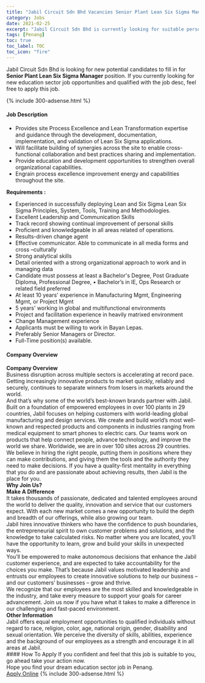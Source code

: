 ```yaml
---
title: "Jabil Circuit Sdn Bhd Vacancies Senior Plant Lean Six Sigma Manager" 
category: Jobs 
date: 2021-02-25 
excerpt: "Jabil Circuit Sdn Bhd is currently looking for suitable person to fill in the Senior Plant Lean Six Sigma Manager which positioned at Penang" 
tags: [Penang] 
toc: true 
toc_label: TOC 
toc_icon: "fire" 
--- 
```


<p>Jabil Circuit Sdn Bhd is looking for new potential candidates to fill in for <b>Senior Plant Lean Six Sigma Manager</b> position. If you currently looking for new education sector job opportunities and qualified with the job desc, feel free to apply this job.
</p>{% include 300-adsense.html %} 
 <div><div><h4>Job Description</h4></div><div><div><span><div><ul><li>Provides site Process Excellence and Lean Transformation expertise and guidance through the development, documentation, implementation, and validation of Lean Six Sigma applications.&#160;</li><li>Will facilitate building of synergies across the site to enable cross-functional collaboration and best practices sharing and implementation.</li><li>Provide education and development opportunities to strengthen overall organizational capabilities.</li><li>Engrain process excellence improvement energy and capabilities throughout the site.</li></ul><div><strong>Requirements :</strong></div><ul><li>Experienced in successfully deploying Lean and Six Sigma Lean Six Sigma Principles, System, Tools, Training and Methodologies.</li><li>Excellent Leadership and Communication Skills</li><li>Track record showing continual improvement of personal skills</li><li>Proficient and knowledgeable in all areas related of operations.</li><li>Results-driven change agent</li><li>Effective communicator. Able to communicate in all media forms and cross &#8211;culturally</li><li>Strong analytical skills</li><li>Detail oriented with a strong organizational approach to work and in managing data</li><li>Candidate must possess at least a Bachelor's Degree, Post Graduate Diploma, Professional Degree,&#160;&#8226; Bachelor&#8217;s in IE, Ops Research or related field preferred</li><li>At least 10 years' experience in Manufacturing Mgmt, Engineering Mgmt, or Project Mgmt</li><li>5 years' working in global and multifunctional environments</li><li>Project and facilitation experience in heavily matrixed environment</li><li>Change Management experience</li><li>Applicants must be willing to work in Bayan Lepas.</li><li>Preferably Senior Managers or Director.</li><li>Full-Time position(s) available.</li></ul></div></span></div></div></div> 
<div><div><h4>Company Overview</h4></div><div><div><span><div><div>
<div>
<div>
<div>
<strong>Company Overview</strong><br>
				Business disruption across multiple sectors is accelerating at record pace. Getting increasingly innovative products to market quickly, reliably and securely, continues to separate winners from losers in markets around the world.<br>
				And that&#8217;s why some of the world&#8217;s best-known brands partner with Jabil.<br>
				Built on a foundation of empowered employees in over 100 plants in 29 countries, Jabil focuses on helping customers with world-leading global manufacturing and design services. We create and build world&#8217;s most well-known and respected products and components in industries ranging from medical equipment to smart phones to electric cars. Our teams work on products that help connect people, advance technology, and improve the world we share. Worldwide, we are in over 100 sites across 29 countries.<br>
				We believe in hiring the right people, putting them in positions where they can make contributions, and giving them the tools and the authority they need to make decisions. If you have a quality-first mentality in everything that you do and are passionate about achieving results, then Jabil is the place for you.&#160;&#160;</div>
<div>
<strong>Why Join Us?<br>
				Make A Difference</strong></div>
<div>
				It takes thousands of passionate, dedicated and talented employees around the world to deliver the quality, innovation and service that our customers expect. With each new market comes a new opportunity to build the depth and breadth of our offerings, while also growing our team.<br>
				Jabil hires innovative thinkers who have the confidence to push boundaries, the entrepreneurial spirit to own customer problems and solutions, and the knowledge to take calculated risks. No matter where you are located, you&#8217;ll have the opportunity to learn, grow and build your skills in unexpected ways.<br>
				You&#8217;ll be empowered to make autonomous decisions that enhance the Jabil customer experience, and are expected to take accountability for the choices you make. That&#8217;s because Jabil values motivated leadership and entrusts our employees to create innovative solutions to help our business &#8211; and our customers&#8217; businesses &#8211; grow and thrive.<br>
				We recognize that our employees are the most skilled and knowledgeable in the industry, and take every measure to support your goals for career advancement. Join us now if you have what it takes to make a difference in our challenging and fast-paced environment.</div>
<strong>Other Information</strong><br>
			Jabil offers equal employment opportunities to qualified individuals without regard to race, religion, color, age, national origin, gender, disability and sexual orientation. We perceive the diversity of skills, abilities, experience and the background of our employees as a strength and encourage it in all areas at Jabil.</div>
</div>
</div></div></span></div></div></div> 
#### How To Apply 
If you confident and feel that this job is suitable to you, go ahead take your action now. <br/> 
Hope you find your dream education sector job in Penang. <br/> 
<a href="https://www.jobstreet.com.my/en/job/senior-plant-lean-six-sigma-manager-4479496?jobId=jobstreet-my-job-4479496" class="btn btn--info" target="_blank" rel="nofollow noopenner">Apply Online</a> 
{% include 300-adsense.html %} 